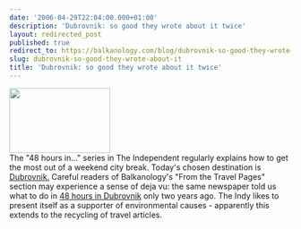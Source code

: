 ```yaml
---
date: '2006-04-29T22:04:00.000+01:00'
description: 'Dubrovnik: so good they wrote about it twice'
layout: redirected_post
published: true
redirect_to: https://balkanology.com/blog/dubrovnik-so-good-they-wrote-about-it/
slug: dubrovnik-so-good-they-wrote-about-it
title: 'Dubrovnik: so good they wrote about it twice'
---
```


<div class="imageholder"><img alt="" border="0" height="116" src="http://www.balkanology.com/blog/images/croatia2004_pict4682.jpg" width="180" /></div>The "48 hours in..." series in The Independent regularly explains how to get the most out of a weekend city break. Today's chosen destination is <a href="http://travel.independent.co.uk/europe/article360791.ece">Dubrovnik.</a> Careful readers of Balkanology's "From the Travel Pages" section may experience a sense of deja vu: the same newspaper told us what to do in <a href="http://travel.independent.co.uk/europe/article54330.ece">48 hours in Dubrovnik</a> only two years ago. The Indy likes to present itself as a supporter of environmental causes - apparently this extends to the recycling of travel articles.